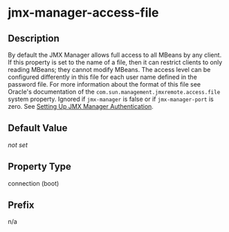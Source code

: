 # jmx-manager-access-file

## Description

By default the JMX Manager allows full access to all MBeans by any client. If this property is set to the name of a file, then it can restrict clients to only reading MBeans; they cannot modify MBeans. The access level can be configured differently in this file for each user name defined in the password file. For more information about the format of this file see Oracle's documentation of the `com.sun.management.jmxremote.access.file` system property. Ignored if `jmx-manager` is false or if `jmx-manager-port` is zero. See <a href="../../manage_guide/jmx/management_system_jmx_authentication.md#topic_06B28974C3D34C019418C92B1FC189C8" class="xref" title="To force JMX clients to authenticate into the RowStore management system, you must configure authentication for the JMX Manager node.">Setting Up JMX Manager Authentication</a>.

## Default Value

*not set*

## Property Type

connection (boot)

## Prefix

n/a
